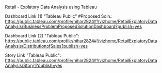 Retail - Explatory Data Analysis using Tableau 

Dashboard Link (1) "Tableau Public" #Proposed Soln.: https://public.tableau.com/profile/nihar2824#!/vizhome/RetailExplatoryDataAnalysis/BusinessProblemProposedSolutionDashboard?publish=yes

Dashboard Link (2) "Tableau Public": https://public.tableau.com/profile/nihar2824#!/vizhome/RetailExplatoryDataAnalysis/DistributionofSales?publish=yes

Story Link "Tableau Public": https://public.tableau.com/profile/nihar2824#!/vizhome/RetailExplatoryDataAnalysis/Story1?publish=yes
